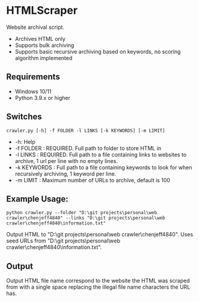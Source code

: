 # HTMLScraper
Website archival script.
- Archives HTML only
- Supports bulk archiving
- Supports basic recursive archiving based on keywords, no scoring algorithm implemented

## Requirements
* Windows 10/11
* Python 3.9.x or higher

## Switches
    crawler.py [-h] -f FOLDER -l LINKS [-k KEYWORDS] [-m LIMIT]

* -h: Help
* -f FOLDER <path>: REQUIRED. Full path to folder to store HTML in
* -l LINKS <path>: REQUIRED. Full path to a file containing links to websites to archive, 1 url per line with no empty lines.
* -k KEYWORDS <path>: Full path to a file containing keywords to look for when recursively archiving, 1 keyword per line.
* -m LIMIT <int>: Maximum number of URLs to archive, default is 100

## Example Usage:
    python crawler.py --folder "D:\git projects\personal\web crawler\chenjeff4840" --links "D:\git projects\personal\web crawler\chenjeff4840\information.txt"

Output HTML to "D:\git projects\personal\web crawler\chenjeff4840". Uses seed URLs from "D:\git projects\personal\web crawler\chenjeff4840\information.txt".

## Output
Output HTML file name correspond to the website the HTML was scraped from with a single space replacing the illegal file name characters the URL has.
